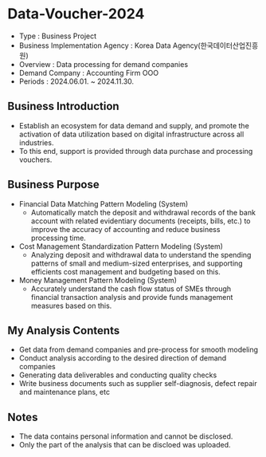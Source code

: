 # **Data-Voucher-2024**
* Type : Business Project
* Business Implementation Agency : Korea Data Agency(한국데이터산업진흥원)
* Overview : Data processing for demand companies
* Demand Company : Accounting Firm OOO
* Periods : 2024.06.01. ~ 2024.11.30.

## **Business Introduction**
* Establish an ecosystem for data demand and supply, and promote the activation of data utilization based on digital infrastructure across all industries.
* To this end, support is provided through data purchase and processing vouchers.

## **Business Purpose**
* Financial Data Matching Pattern Modeling (System)
  - Automatically match the deposit and withdrawal records of the bank account with related evidentiary documents (receipts, bills, etc.) to improve the accuracy of accounting and reduce business processing time.
* Cost Management Standardization Pattern Modeling (System)
  - Analyzing deposit and withdrawal data to understand the spending patterns of small and medium-sized enterprises, and supporting efficients cost management and budgeting based on this.
* Money Management Pattern Modeling (System)
  - Accurately understand the cash flow status of SMEs through financial transaction analysis and provide funds management measures based on this.

## **My Analysis Contents**
* Get data from demand companies and pre-process for smooth modeling
* Conduct analysis according to the desired direction of demand companies
* Generating data deliverables and conducting quality checks
* Write business documents such as supplier self-diagnosis, defect repair and maintenance plans, etc

## **Notes**
* The data contains personal information and cannot be disclosed.
* Only the part of the analysis that can be discloed was uploaded.

